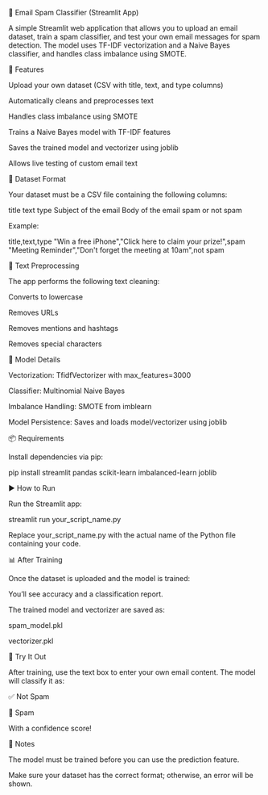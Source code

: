 📧 Email Spam Classifier (Streamlit App)

A simple Streamlit web application that allows you to upload an email dataset, train a spam classifier, and test your own email messages for spam detection. The model uses TF-IDF vectorization and a Naive Bayes classifier, and handles class imbalance using SMOTE.

🚀 Features

Upload your own dataset (CSV with title, text, and type columns)

Automatically cleans and preprocesses text

Handles class imbalance using SMOTE

Trains a Naive Bayes model with TF-IDF features

Saves the trained model and vectorizer using joblib

Allows live testing of custom email text

📁 Dataset Format

Your dataset must be a CSV file containing the following columns:

title	text	type
Subject of the email	Body of the email	spam or not spam

Example:

title,text,type
"Win a free iPhone","Click here to claim your prize!",spam
"Meeting Reminder","Don't forget the meeting at 10am",not spam

🧼 Text Preprocessing

The app performs the following text cleaning:

Converts to lowercase

Removes URLs

Removes mentions and hashtags

Removes special characters

🧠 Model Details

Vectorization: TfidfVectorizer with max_features=3000

Classifier: Multinomial Naive Bayes

Imbalance Handling: SMOTE from imblearn

Model Persistence: Saves and loads model/vectorizer using joblib

📦 Requirements

Install dependencies via pip:

pip install streamlit pandas scikit-learn imbalanced-learn joblib

▶️ How to Run

Run the Streamlit app:

streamlit run your_script_name.py


Replace your_script_name.py with the actual name of the Python file containing your code.

📊 After Training

Once the dataset is uploaded and the model is trained:

You’ll see accuracy and a classification report.

The trained model and vectorizer are saved as:

spam_model.pkl

vectorizer.pkl

📨 Try It Out

After training, use the text box to enter your own email content. The model will classify it as:

✅ Not Spam

🚨 Spam

With a confidence score!

📌 Notes

The model must be trained before you can use the prediction feature.

Make sure your dataset has the correct format; otherwise, an error will be shown.
